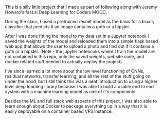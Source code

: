 This is a silly little project that I made as part of following along with Jeremy Howard's fast.ai Deep Learning for Coders MOOC. 

During the class, I used a pretrained resnet model as the basis for a binary classifier that predicts if an image contains a goth or a hipster. 

After I was done fitting the model to my data set in a Jupyter notebook I saved the weights of the model and reloaded them into a simple flask based web app that allows the user to upload a photo and find out if it contains a goth or a hipster. (Note - the jupyter notebooks where I train the model are not contained in this repo, only the saved weights, website code, and docker related stuff needed to actually deploy the project)

I've since learned a lot more about the low level functioning of CNNs, residual networks, transfer learning, and all the rest of the stuff going on under the hood, but I still think this was a neat introduction to using a higher level deep learning library because I was able to build a usable end to end system with a machine learning model as one of it's components. 

Besides the ML and full stack web aspects of this project, I was also able to learn enough about Docker to package everything up in a way that it is easily deployable on a container based VPS instance.

